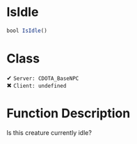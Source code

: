 # IsIdle
```js
bool IsIdle()
```
# Class
✔ `Server: CDOTA_BaseNPC`  
✖ `Client: undefined`  

# Function Description
Is this creature currently idle?

